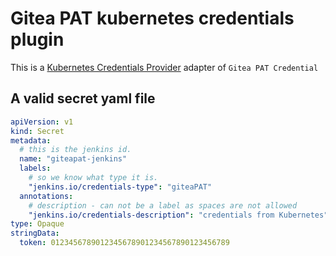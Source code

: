 # Gitea PAT kubernetes credentials plugin

This is a [Kubernetes Credentials Provider](https://plugins.jenkins.io/kubernetes-credentials-provider/) adapter of `Gitea PAT Credential`

## A valid secret yaml file
```yaml
apiVersion: v1
kind: Secret
metadata:
  # this is the jenkins id.
  name: "giteapat-jenkins"
  labels:
    # so we know what type it is.
    "jenkins.io/credentials-type": "giteaPAT"
  annotations:
    # description - can not be a label as spaces are not allowed
    "jenkins.io/credentials-description": "credentials from Kubernetes"
type: Opaque
stringData:
  token: 0123456789012345678901234567890123456789
```
